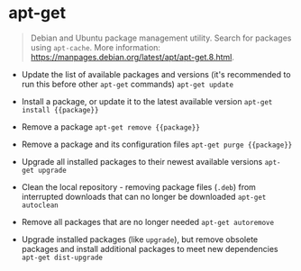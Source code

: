 # apt-get
> Debian and Ubuntu package management utility.
> Search for packages using `apt-cache`.
> More information: <https://manpages.debian.org/latest/apt/apt-get.8.html>.

- Update the list of available packages and versions (it's recommended to run this before other `apt-get` commands)
`apt-get update`

- Install a package, or update it to the latest available version
`apt-get install {{package}}`

- Remove a package
`apt-get remove {{package}}`

- Remove a package and its configuration files
`apt-get purge {{package}}`

- Upgrade all installed packages to their newest available versions
`apt-get upgrade`

- Clean the local repository - removing package files (`.deb`) from interrupted downloads that can no longer be downloaded
`apt-get autoclean`

- Remove all packages that are no longer needed
`apt-get autoremove`

- Upgrade installed packages (like `upgrade`), but remove obsolete packages and install additional packages to meet new dependencies
`apt-get dist-upgrade`
